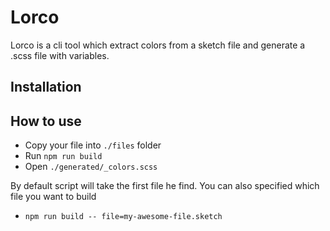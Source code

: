 # Lorco

Lorco is a cli tool which extract colors from a sketch file and generate a .scss file with variables.

## Installation

## How to use

- Copy your file into `./files` folder
- Run `npm run build`
- Open `./generated/_colors.scss`

By default script will take the first file he find.
You can also specified which file you want to build

- `npm run build -- file=my-awesome-file.sketch`